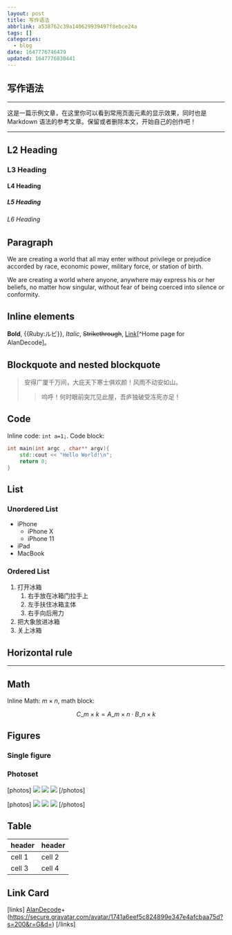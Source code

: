 ```yaml
---
layout: post
title: 写作语法
abbrlink: a538762c39a140629939497f8ebce24a
tags: []
categories:
  - blog
date: 1647776746479
updated: 1647776830441
---
```


## 写作语法

***

这是一篇示例文章，在这里你可以看到常用页面元素的显示效果，同时也是 Markdown 语法的参考文章。保留或者删除本文，开始自己的创作吧！

***

## L2 Heading

### L3 Heading

#### L4 Heading

##### L5 Heading

###### L6 Heading

## Paragraph

We are creating a world that all may enter without privilege or prejudice accorded by race, economic power, military force, or station of birth.

We are creating a world where anyone, anywhere may express his or her beliefs, no matter how singular, without fear of being coerced into silence or conformity.

## Inline elements

**Bold**, {{Ruby:ルビ}}, *Italic*, ~~Strikethrough~~, [Link](https://www.imalan.cn)\[^Home page for AlanDecode]。

## Blockquote and nested blockquote

> 安得广厦千万间，大庇天下寒士俱欢颜！风雨不动安如山。
>
> > 呜呼！何时眼前突兀见此屋，吾庐独破受冻死亦足！

## Code

Inline code: `int a=1;`. Code block:

```cpp
int main(int argc , char** argv){
    std::cout << "Hello World!\n";
    return 0;
}
```

## List

### Unordered List

- iPhone
  - iPhone X
  - iPhone 11
- iPad
- MacBook

### Ordered List

1. 打开冰箱
   1. 右手放在冰箱门拉手上
   2. 左手扶住冰箱主体
   3. 右手向后用力
2. 把大象放进冰箱
3. 关上冰箱

## Horizontal rule

***

## Math

Inline Math: $m\times n$, math block:

$$C\_{m\times k}=A\_{m\times n}\cdot B\_{n\times k}$$

## Figures

### Single figure

### Photoset

\[photos]
![](./images/IMG_0073.jpeg)
![][1]
![](./images/IMG_0053.jpeg)
\[/photos]

\[photos]
![](./images/IMG_0039.jpeg)
![](./images/IMG_00510.jpeg)
![](./images/IMG_0005.jpeg)
\[/photos]

## Table

| header | header |
| ------ | ------ |
| cell 1 | cell 2 |
| cell 3 | cell 4 |

## Link Card

\[links]
[AlanDecode](https://www.imalan.cn)+(<https://secure.gravatar.com/avatar/1741a6eef5c824899e347e4afcbaa75d?s=200&r=G&d=>)
\[/links]

[1]: https://cdn.jsdelivr.net/gh/shuiwudengli/images@master/e0affbc80ccb2d596c87b520e37e7071.595vv6mxixc0.jpg
